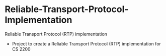 # Reliable-Transport-Protocol-Implementation
Reliable Transport Protocol (RTP) implementation

- Project to create a Reliable Transport Protocol (RTP) implementation for CS 2200

